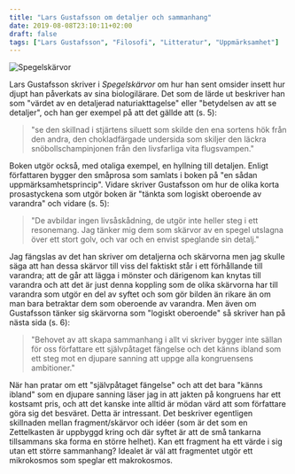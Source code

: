 ```yaml
---
title: "Lars Gustafsson om detaljer och sammanhang"
date: 2019-08-08T23:10:11+02:00
draft: false
tags: ["Lars Gustafsson", "Filosofi", "Litteratur", "Uppmärksamhet"]
---
```


![Spegelskärvor](/images/spegelskärvor.png)

Lars Gustafsson skriver i _Spegelskärvor_ om hur han sent omsider insett hur djupt han påverkats av sina biologilärare. Det som de lärde ut beskriver han som  "värdet av en detaljerad naturiakttagelse" eller "betydelsen av att se detaljer", och han ger exempel på att det gällde att (s. 5):

> "se den skillnad i stjärtens siluett som skilde den ena sortens hök från den andra,
> den chokladfärgade undersida som skiljer den läckra snöbollschampinjonen från
> den livsfarliga vita flugsvampen."

Boken utgör också, med otaliga exempel, en hyllning till detaljen. Enligt författaren bygger den småprosa som samlats i boken på "en sådan uppmärksamhetsprincip". Vidare skriver Gustafsson om hur de olika korta prosastyckena som utgör boken är "tänkta som logiskt oberoende av varandra" och vidare (s. 5):

> "De avbildar ingen livsåskådning, de utgör inte heller steg i ett resonemang. Jag tänker mig dem som skärvor av en spegel utslagna över ett stort golv, och var och en envist speglande sin detalj."

Jag fängslas av det han skriver om detaljerna och skärvorna men jag skulle säga att han dessa skärvor till viss del faktiskt står i ett förhållande till varandra; att de går att lägga i mönster och därigenom kan knytas till varandra och att det är just denna koppling som de olika skärvorna har till varandra som utgör en del av syftet och som gör bilden än rikare än om man bara betraktar dem som oberoende av varandra. Men även om Gustafsson tänker sig skärvorna som "logiskt oberoende" så skriver han på nästa sida (s. 6):

>"Behovet av att skapa sammanhang i allt vi skriver bygger inte sällan för oss författare ett självpåtaget fängelse och det känns ibland som ett steg mot en djupare sanning att uppge alla kongruensens ambitioner."

När han pratar om ett "självpåtaget fängelse" och att det bara "känns ibland" som en djupare sanning läser jag in att jakten på kongruens har ett kostsamt pris, och att det kanske inte alltid är mödan värd att som författare göra sig det besväret. Detta är intressant. Det beskriver egentligen skillnaden mellan fragment/skärvor och idéer (som är det som en Zettelkasten är uppbyggd kring och där syftet är att de små tankarna tillsammans ska forma en större helhet). Kan ett fragment ha ett värde i sig utan ett större sammanhang? Idealet är väl att    fragmentet utgör ett mikrokosmos som speglar ett makrokosmos.

<!-- Finns viss likhet med Rokkans teori om detaljernas respektive modellernas tyranni som ju med lite god vilja kan sägas vara motsvarigheten inom vetenskap:
[[201812101729 - Social sciences vs. Humanities]] -->




